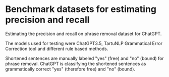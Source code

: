 # Benchmark datasets for estimating precision and recall


Estimating the precision and recall on phrase removal dataset for ChatGPT.

The models used for testing were ChatGPT3.5, TartuNLP Grammatical Error Correction tool and different rule based methods.
    
Shortened sentences are manually labeled "yes" (free) and "no" (bound) for phrase removal. ChatGPT is classifying the shortened sentences as grammatically correct "yes" (therefore free) and "no" (bound).
     



